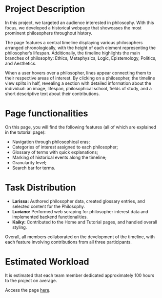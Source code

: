 # Project Description
In this project, we targeted an audience interested in philosophy. With this focus, we developed a historical webpage that showcases the most prominent philosophers throughout history.

The page features a central timeline displaying various philosophers arranged chronologically, with the height of each element representing the philosopher’s lifespan. Additionally, the timeline highlights the main branches of philosophy: Ethics, Metaphysics, Logic, Epistemology, Politics, and Aesthetics.

When a user hovers over a philosopher, lines appear connecting them to their respective areas of interest. By clicking on a philosopher, the timeline view splits in half, revealing a section with detailed information about the individual: an image, lifespan, philosophical school, fields of study, and a short descriptive text about their contributions.

# Page functionalities 

On this page, you will find the following features (all of which are explained in the tutorial page):

- Navigation through philosophical eras;
- Categories of interest assigned to each philosopher;
- Glossary of terms with quick explanations;
- Marking of historical events along the timeline;
- Granularity level;
- Search bar for terms.

# Task Distribution
- **Larissa:** Authored philosopher data, created glossary entries, and selected content for the Philosophy.
- **Luciano:** Performed web scraping for philosopher interest data and implemented backend functionalities.
- **Kaiky:** Contributed to the Home and Tutorial pages, and handled overall styling.

Overall, all members collaborated on the development of the timeline, with each feature involving contributions from all three participants.

# Estimated Workload
It is estimated that each team member dedicated approximately 100 hours to the project on average.

Access the page [here](https://fgv-vis-2025.github.io/final-project-history-of-philosophy/).
